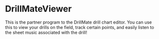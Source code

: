 # DrillMateViewer
This is the partner program to the DrillMate drill chart editor. You can use this to view your drills on the field, track certain points, and easily listen to the sheet music associated with the drill!
